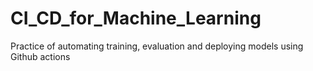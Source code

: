 # CI_CD_for_Machine_Learning
Practice of automating training, evaluation and deploying models using Github actions
